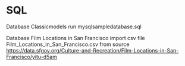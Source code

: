 # SQL

Database Classicmodels
run mysqlsampledatabase.sql

Database Film Locations in San Francisco
import csv file Film_Locations_in_San_Francisco.csv from source
https://data.sfgov.org/Culture-and-Recreation/Film-Locations-in-San-Francisco/yitu-d5am
